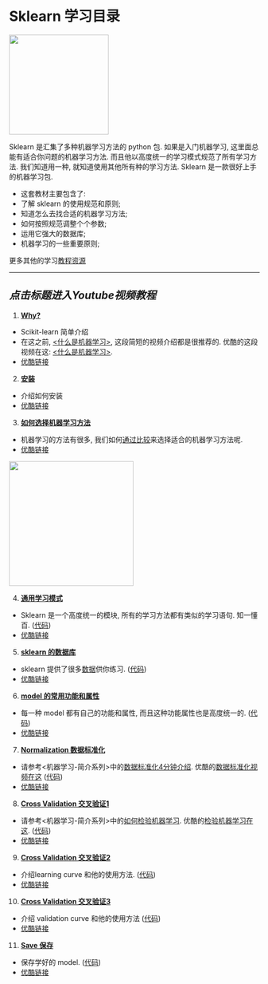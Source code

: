
# Sklearn 学习目录
<img src='https://github.com/MorvanZhou/tutorials/blob/master/sklearnTUT/sklearn%20cover%20page.jpg?raw=true' height=200>


Sklearn 是汇集了多种机器学习方法的 python 包. 如果是入门机器学习, 这里面总能有适合你问题的机器学习方法. 而且他以高度统一的学习模式规范了所有学习方法. 我们知道用一种, 就知道使用其他所有种的学习方法. Sklearn 是一款很好上手的机器学习包.

* 这套教材主要包含了:
 * 了解 sklearn 的使用规范和原则;
 * 知道怎么去找合适的机器学习方法;
 * 如何按照规范调整个个参数;
 * 运用它强大的数据库;
 * 机器学习的一些重要原则;

更多其他的学习[教程资源](https://github.com/MorvanZhou/tutorials/blob/master/README.md)
 
---
## *点击标题进入Youtube视频教程*

1. [**Why?**](https://www.youtube.com/watch?v=7wWMP2elSvE&list=PLXO45tsB95cI7ZleLM5i3XXhhe9YmVrRO&index=2)
  * Scikit-learn 简单介绍
  * 在这之前, [<什么是机器学习>](https://www.youtube.com/watch?v=YY7-VKXybjc&list=PLXO45tsB95cIFm8Y8vMkNNPPXAtYXwKin&index=1), 这段简短的视频介绍都是很推荐的. 优酷的这段视频在这: [<什么是机器学习>](http://v.youku.com/v_show/id_XMTYyMjk2NDIwOA==.html?f=27892935&o=1).
  * [优酷链接](http://v.youku.com/v_show/id_XMTYxMjg1NjQ4MA==.html?f=27469882&o=1)


2. [**安装**](https://www.youtube.com/watch?v=FG3W1_8ogBE&index=3&list=PLXO45tsB95cI7ZleLM5i3XXhhe9YmVrRO)
  * 介绍如何安装
  * [优酷链接](http://v.youku.com/v_show/id_XMTYxMjg5MTYyOA==.html?f=27469882&o=1)


3. [**如何选择机器学习方法**](https://www.youtube.com/watch?v=GB8SNR-cT7w&index=4&list=PLXO45tsB95cI7ZleLM5i3XXhhe9YmVrRO)
  * 机器学习的方法有很多, 我们如何[通过比较](http://scikit-learn.org/stable/tutorial/machine_learning_map/index.html)来选择适合的机器学习方法呢.
  * [优酷链接](http://v.youku.com/v_show/id_XMTYxMjk0MzY3Ng==.html?f=27469882&o=1)

  <img src='http://scikit-learn.org/stable/_static/ml_map.png' height=250>


4. [**通用学习模式**](https://www.youtube.com/watch?v=EvV99YhSsJU&list=PLXO45tsB95cI7ZleLM5i3XXhhe9YmVrRO&index=5)
  * Sklearn 是一个高度统一的模块, 所有的学习方法都有类似的学习语句. 知一懂百. ([代码](https://github.com/MorvanZhou/tutorials/blob/master/sklearnTUT/sk4_learning_pattern.py))
  * [优酷链接](http://v.youku.com/v_show/id_XMTYxMzg0NzE5Mg==.html?f=27469882&o=1)


5. [**sklearn 的数据库**](https://www.youtube.com/watch?v=lXznUoPCJLM&list=PLXO45tsB95cI7ZleLM5i3XXhhe9YmVrRO&index=6)
  * sklearn 提供了很多[数据](http://scikit-learn.org/stable/modules/classes.html#module-sklearn.datasets)供你练习. ([代码](https://github.com/MorvanZhou/tutorials/blob/master/sklearnTUT/sk5_datasets.py))
  * [优酷链接](http://v.youku.com/v_show/id_XMTYxNjU0NzU1Mg==.html?f=27469882&o=1)


6. [**model 的常用功能和属性**](https://www.youtube.com/watch?v=d2BMirIToF4&list=PLXO45tsB95cI7ZleLM5i3XXhhe9YmVrRO&index=7)
  * 每一种 model 都有自己的功能和属性, 而且这种功能属性也是高度统一的. ([代码](https://github.com/MorvanZhou/tutorials/blob/master/sklearnTUT/sk6_model_attribute_method.py))
  * [优酷链接](http://v.youku.com/v_show/id_XMTYxNjU3MTQzMg==.html?f=27469882&o=1)


7. [**Normalization 数据标准化**](https://www.youtube.com/watch?v=3GxT8n0ShsU&list=PLXO45tsB95cI7ZleLM5i3XXhhe9YmVrRO&index=8)
  * 请参考<机器学习-简介系列>中的[数据标准化4分钟介绍](https://www.youtube.com/watch?v=1YpKUpitT98&list=PLXO45tsB95cIFm8Y8vMkNNPPXAtYXwKin&index=7). 优酷的[数据标准化视频在这](http://v.youku.com/v_show/id_XMTY5MjU1MTg0NA==.html?f=27892935&o=1) ([代码](https://github.com/MorvanZhou/tutorials/blob/master/sklearnTUT/sk7_normalization.py))
  * [优酷链接](http://v.youku.com/v_show/id_XMTYxNjgwNjkxNg==.html?f=27469882&o=1)


8. [**Cross Validation 交叉验证1**](https://www.youtube.com/watch?v=UeyZX31VZE8&list=PLXO45tsB95cI7ZleLM5i3XXhhe9YmVrRO&index=9)
  * 请参考<机器学习-简介系列>中的[如何检验机器学习](https://www.youtube.com/watch?v=vBJ_XbRnzKE&index=6&list=PLXO45tsB95cIFm8Y8vMkNNPPXAtYXwKin). 优酷的[检验机器学习在这](http://v.youku.com/v_show/id_XMTY5MTk1NzIzMg==.html?f=27892935&o=1). ([代码](https://github.com/MorvanZhou/tutorials/tree/master/sklearnTUT/sk8_cross_validation))
  * [优酷链接](http://v.youku.com/v_show/id_XMTYxNzcwOTc1Ng==.html?f=27469882&o=1)


9. [**Cross Validation 交叉验证2**](https://www.youtube.com/watch?v=VsLYdjiG5KQ&list=PLXO45tsB95cI7ZleLM5i3XXhhe9YmVrRO&index=10)
  * 介绍learning curve 和他的使用方法. ([代码](https://github.com/MorvanZhou/tutorials/blob/master/sklearnTUT/sk9_cross_validation2.py))
  * [优酷链接](http://v.youku.com/v_show/id_XMTYxNzgxODQzMg==.html?f=27469882&o=1)


10. [**Cross Validation 交叉验证3**](https://www.youtube.com/watch?v=nRVKdxfRFtA&list=PLXO45tsB95cI7ZleLM5i3XXhhe9YmVrRO&index=11)
  * 介绍 validation curve 和他的使用方法 ([代码](https://github.com/MorvanZhou/tutorials/blob/master/sklearnTUT/sk10_cross_validation3.py))
  * [优酷链接](http://v.youku.com/v_show/id_XMTYxODA2Mzk0OA==.html?f=27469882&o=1)


11. [**Save 保存**](https://www.youtube.com/watch?v=8sMZkhWtdaI&index=12&list=PLXO45tsB95cI7ZleLM5i3XXhhe9YmVrRO)
  * 保存学好的 model. ([代码](https://github.com/MorvanZhou/tutorials/blob/master/sklearnTUT/sk11_save.py))
  * [优酷链接](http://v.youku.com/v_show/id_XMTYyOTkwNzA2OA==.html?f=27469882&o=1)

